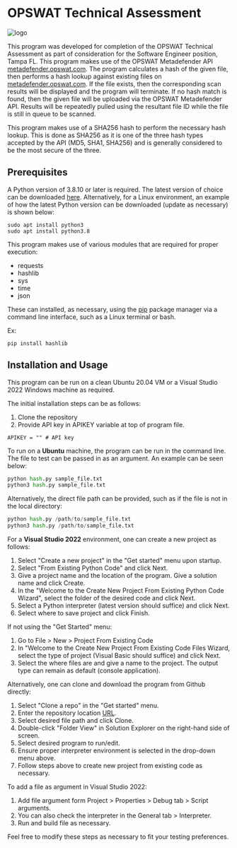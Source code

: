 # OPSWAT Technical Assessment

![logo](https://static.opswat.com/uploads/images/brand_opswat.png)

This program was developed for completion of the OPSWAT Technical Assessment as part of consideration
for the Software Engineer position, Tampa FL. This program makes use of the OPSWAT Metadefender API
[metadefender.opswat.com](metadefender.opswat.com). The program calculates a hash of the given file, then performs a hash lookup
against existing files on [metadefender.opswat.com](metadefender.opswat.com). If the file exists, then the corresponding scan results
will be displayed and the program will terminate. If no hash match is found, then the given file will be uploaded via the OPSWAT
Metadefender API. Results will be repeatedly pulled using the resultant file ID while the file is still in queue to be scanned.

This program makes use of a SHA256 hash to perform the necessary hash lookup. This is done as SHA256 as it is one of the three hash types accepted by the API (MD5, SHA1, SHA256) and is generally considered to be the most secure of the three.

## Prerequisites

A Python version of 3.8.10 or later is required. The latest version of choice can be downloaded [here](https://www.python.org/downloads/). Alternatively, for a Linux environment, an example of how the latest Python version can be downloaded (update as necessary) is shown below:

```install
sudo apt install python3
sudo apt install python3.8
```

This program makes use of various modules that are required for proper execution:

- requests
- hashlib
- sys
- time
- json

These can installed, as necessary, using the [pip](https://pip.pypa.io/en/stable/) package manager via a command line interface,
such as a Linux terminal or bash.

Ex:

```pip
pip install hashlib
```

## Installation and Usage

This program can be run on a clean Ubuntu 20.04 VM or a Visual Studio 2022 Windows machine as required.

The initial installation steps can be as follows:

1. Clone the repository
2. Provide API key in APIKEY variable at top of program file.

```key
APIKEY = "" # API key
```

To run on a **Ubuntu** machine, the program can be run in the command line. The file to test can be passed in as an argument. An example can be seen below:

```python
python hash.py sample_file.txt
python3 hash.py sample_file.txt
```

Alternatively, the direct file path can be provided, such as if the file is not in the local directory:

```python
python hash.py /path/to/sample_file.txt
python3 hash.py /path/to/sample_file.txt
```

For a **Visual Studio 2022** environment, one can create a new project as follows:

1. Select "Create a new project" in the "Get started" menu upon startup.
2. Select "From Existing Python Code" and click Next.
3. Give a project name and the location of the program. Give a solution name and click Create.
4. In the "Welcome to the Create New Project From Existing Python Code Wizard", select the folder of the desired code and click Next.
5. Select a Python interpreter (latest version should suffice) and click Next.
6. Select where to save project and click Finish.

If not using the "Get Started" menu:

1. Go to File > New > Project From Existing Code
2. In "Welcome to the Create New Project From Existing Code Files Wizard, select the type of project (Visual Basic should suffice) and click Next.
3. Select the where files are and give a name to the project. The output type can remain as default (console application).

Alternatively, one can clone and download the program from Github directly:

1. Select "Clone a repo" in the "Get started" menu.
2. Enter the repository location [URL](https://github.com/jaydenjones/OPSWAT-Assessment).
3. Select desired file path and click Clone.
4. Double-click "Folder View" in Solution Explorer on the right-hand side of screen.
5. Select desired program to run/edit.
6. Ensure proper interpreter environment is selected in the drop-down menu above.
7. Follow steps above to create new project from existing code as necessary.

To add a file as argument in Visual Studio 2022:

1. Add file argument form Project > Properties > Debug tab > Script arguments.
2. You can also check the interpreter in the General tab > Interpreter.
3. Run and build file as necessary.

Feel free to modify these steps as necessary to fit your testing preferences.
